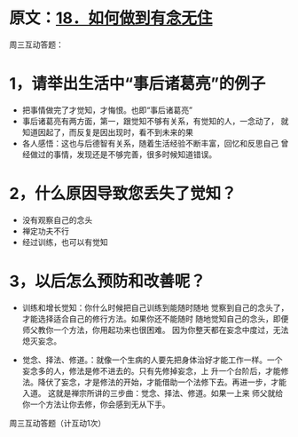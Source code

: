 # 原文：[18．如何做到有念无住](https://mp.weixin.qq.com/s/5YER5IVtEuyHmKkLh1X1tw)
周三互动答题：

# 1，请举出生活中“事后诸葛亮”的例子
* 把事情做完了才觉知，才悔恨。也即“事后诸葛亮”
* 事后诸葛亮有两方面，第一，跟觉知不够有关系，有觉知的人，一念动了，
就知道因起了，而反复是因出现时，看不到未来的果
* 各人感悟：这也与后德智有关系，随着生活经验不断丰富，回忆和反思自己
曾经做过的事情，发现还是不够完善，很多时候知道错误。


# 2，什么原因导致您丢失了觉知？
* 没有观察自己的念头
* 禅定功夫不行
* 经过训练，也可以有觉知

# 3，以后怎么预防和改善呢？
* 训练和增长觉知：你什么时候把自己训练到能随时随地
觉察到自己的念头了，才能选择适合自己的修行方法。如果你还不能随时
随地觉知自己的念头，即便师父教你一个方法，你用起功来也很困难。
因为你整天都在妄念中度过，无法熄灭妄念。

* 觉念、择法、修道。：就像一个生病的人要先把身体治好才能工作一样。一个
妄念多的人，修法是修不进去的。只有先修掉妄念，上
升一个台阶后，才能修法。降伏了妄念，才是修法的开始，才能借助一个法修下去。再进一步，才能入道。
这就是禅宗所讲的三步曲：觉念、择法、修道。如果一上来
师父就给你一个方法让你去修，你会感到无从下手。


周三互动答题（计互动1次）
